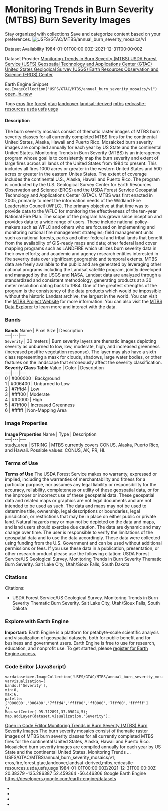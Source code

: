  
#  Monitoring Trends in Burn Severity (MTBS) Burn Severity Images 
Stay organized with collections  Save and categorize content based on your preferences. 
![USFS/GTAC/MTBS/annual_burn_severity_mosaics/v1](https://developers.google.com/earth-engine/datasets/images/USFS/USFS_GTAC_MTBS_annual_burn_severity_mosaics_v1_sample.png) 

Dataset Availability
    1984-01-01T00:00:00Z–2021-12-31T00:00:00Z 

Dataset Provider
     [ Monitoring Trends in Burn Severity (MTBS) ](https://mtbs.gov) [ USDA Forest Service (USFS) Geospatial Technology and Applications Center (GTAC) ](https://www.fs.usda.gov/about-agency/gtac) [ United States Geological Survey (USGS) Earth Resources Observation and Science (EROS) Center ](https://www.usgs.gov/centers/eros) 

Earth Engine Snippet
     `    ee.ImageCollection("USFS/GTAC/MTBS/annual_burn_severity_mosaics/v1")   ` [ open_in_new ](https://code.earthengine.google.com/?scriptPath=Examples:Datasets/USFS/USFS_GTAC_MTBS_annual_burn_severity_mosaics_v1) 

Tags
     [eros](https://developers.google.com/earth-engine/datasets/tags/eros) [fire](https://developers.google.com/earth-engine/datasets/tags/fire) [forest](https://developers.google.com/earth-engine/datasets/tags/forest) [gtac](https://developers.google.com/earth-engine/datasets/tags/gtac) [landcover](https://developers.google.com/earth-engine/datasets/tags/landcover) [landsat-derived](https://developers.google.com/earth-engine/datasets/tags/landsat-derived) [mtbs](https://developers.google.com/earth-engine/datasets/tags/mtbs) [redcastle-resources](https://developers.google.com/earth-engine/datasets/tags/redcastle-resources) [usda](https://developers.google.com/earth-engine/datasets/tags/usda) [usfs](https://developers.google.com/earth-engine/datasets/tags/usfs) [usgs](https://developers.google.com/earth-engine/datasets/tags/usgs)
#### Description
The burn severity mosaics consist of thematic raster images of MTBS burn severity classes for all currently completed MTBS fires for the continental United States, Alaska, Hawaii and Puerto Rico. Mosaicked burn severity images are compiled annually for each year by US State and the continental United States. Monitoring Trends in Burn Severity (MTBS) is an interagency program whose goal is to consistently map the burn severity and extent of large fires across all lands of the United States from 1984 to present. This includes all fires 1000 acres or greater in the western United States and 500 acres or greater in the eastern Unites States. The extent of coverage includes the continental U.S., Alaska, Hawaii and Puerto Rico.
The program is conducted by the U.S. Geological Survey Center for Earth Resources Observation and Science (EROS) and the USDA Forest Service Geospatial Technology and Applications Center (GTAC). MTBS was first enacted in 2005, primarily to meet the information needs of the Wildland Fire Leadership Council (WFLC). The primary objective at that time was to provide data to the WFLC for monitoring the effectiveness of the ten-year National Fire Plan. The scope of the program has grown since inception and provides data to a wide range of users. These include national policy-makers such as WFLC and others who are focused on implementing and monitoring national fire management strategies; field management units such as national forests, parks and other federal and tribal lands that benefit from the availability of GIS-ready maps and data; other federal land cover mapping programs such as LANDFIRE which utilizes burn severity data in their own efforts; and academic and agency research entities interested in fire severity data over significant geographic and temporal extents.
MTBS data are freely available to the public and are generated by leveraging other national programs including the Landsat satellite program, jointly developed and managed by the USGS and NASA. Landsat data are analyzed through a standardized and consistent methodology, generating products at a 30 meter resolution dating back to 1984. One of the greatest strengths of the program is the consistency of the data products which would be impossible without the historic Landsat archive, the largest in the world.
You can visit the [MTBS Project Website](https://www.mtbs.gov) for more information. 
You can also visit the [MTBS Data Explorer](https://apps.fs.usda.gov/lcms-viewer/mtbs.html) to learn more and interact with the data.
### Bands
**Bands**
Name | Pixel Size | Description  
---|---|---  
`Severity` |  30 meters  | Burn severity layers are thematic images depicting severity as unburned to low, low, moderate, high, and increased greenness (increased postfire vegetation response). The layer may also have a sixth class representing a mask for clouds, shadows, large water bodies, or other features on the landscape that erroneously affect the severity classification.  
**Severity Class Table**
Value | Color | Description  
---|---|---  
0 | #000000 | Background  
1 | #006400 | Unburned to Low  
2 | #7fffd4 | Low  
3 | #ffff00 | Moderate  
4 | #ff0000 | High  
5 | #7fff00 | Increased Greenness  
6 | #ffffff | Non-Mapping Area  
### Image Properties
**Image Properties**
Name | Type | Description  
---|---|---  
study_area | STRING | MTBS currently covers CONUS, Alaska, Puerto Rico, and Hawaii. Possible values: CONUS, AK, PR, HI.  
### Terms of Use
**Terms of Use**
The USDA Forest Service makes no warranty, expressed or implied, including the warranties of merchantability and fitness for a particular purpose, nor assumes any legal liability or responsibility for the accuracy, reliability, completeness or utility of these geospatial data, or for the improper or incorrect use of these geospatial data. These geospatial data and related maps or graphics are not legal documents and are not intended to be used as such.
The data and maps may not be used to determine title, ownership, legal descriptions or boundaries, legal jurisdiction, or restrictions that may be in place on either public or private land. Natural hazards may or may not be depicted on the data and maps, and land users should exercise due caution. The data are dynamic and may change over time. The user is responsible to verify the limitations of the geospatial data and to use the data accordingly. These data were collected using funding from the U.S. Government and can be used without additional permissions or fees. If you use these data in a publication, presentation, or other research product please use the following citation: USDA Forest Service/US Geological Survey. Monitoring Trends in Burn Severity Thematic Burn Severity. Salt Lake City, Utah/Sioux Falls, South Dakota
### Citations
Citations:
  * USDA Forest Service/US Geological Survey. Monitoring Trends in Burn Severity Thematic Burn Severity. Salt Lake City, Utah/Sioux Falls, South Dakota


### Explore with Earth Engine
**Important:** Earth Engine is a platform for petabyte-scale scientific analysis and visualization of geospatial datasets, both for public benefit and for business and government users. Earth Engine is free to use for research, education, and nonprofit use. To get started, please [register for Earth Engine access.](https://console.cloud.google.com/earth-engine)
### Code Editor (JavaScript)
```
vardataset=ee.ImageCollection('USFS/GTAC/MTBS/annual_burn_severity_mosaics/v1');
varvisualization={
bands:['Severity'],
min:0,
max:6,
palette:
['000000','006400','7fffd4','ffff00','ff0000','7fff00','ffffff']
};
Map.setCenter(-95.712891,37.09024,5);
Map.addLayer(dataset,visualization,'Severity');
```
[ Open in Code Editor ](https://code.earthengine.google.com/?scriptPath=Examples:Datasets/USFS/USFS_GTAC_MTBS_annual_burn_severity_mosaics_v1)
[ Monitoring Trends in Burn Severity (MTBS) Burn Severity Images ](https://developers.google.com/earth-engine/datasets/catalog/USFS_GTAC_MTBS_annual_burn_severity_mosaics_v1)
The burn severity mosaics consist of thematic raster images of MTBS burn severity classes for all currently completed MTBS fires for the continental United States, Alaska, Hawaii and Puerto Rico. Mosaicked burn severity images are compiled annually for each year by US State and the continental United States. Monitoring Trends …
USFS/GTAC/MTBS/annual_burn_severity_mosaics/v1, eros,fire,forest,gtac,landcover,landsat-derived,mtbs,redcastle-resources,usda,usfs,usgs 
1984-01-01T00:00:00Z/2021-12-31T00:00:00Z
20.38379 -135.286387 52.459364 -56.446306 
Google Earth Engine
https://developers.google.com/earth-engine/datasets
  * [ ](https://doi.org/https://mtbs.gov)
  * [ ](https://doi.org/https://www.fs.usda.gov/about-agency/gtac)
  * [ ](https://doi.org/https://www.usgs.gov/centers/eros)
  * [ ](https://doi.org/https://developers.google.com/earth-engine/datasets/catalog/USFS_GTAC_MTBS_annual_burn_severity_mosaics_v1)


